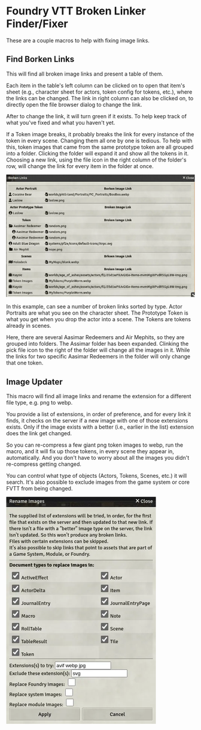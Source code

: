 # Foundry VTT Broken Linker Finder/Fixer

These are a couple macros to help with fixing image links.

## Find Borken Links
This will find all broken image links and present a table of them.

Each item in the table's left column can be clicked on to open that item's sheet
(e.g., character sheet for actors, token config for tokens, etc.), where the
links can be changed.  The link in right column can also be clicked on, to
directly open the file browser dialog to change the link.

After to change the link, it will turn green if it exists.  To help keep track
of what you've fixed and what you haven't yet.

If a Token image breaks, it probably breaks the link for every instance of the
token in every scene.  Changing them all one by one is tedious.  To help with
this, token images that came from the same prototype token are all grouped into
a folder.  Clicking the folder will expand it and show all the tokens in it.
Choosing a new link, using the file icon in the right column of the folder's
row, will change the link for every item in the folder at once.

![Screenshot](doc/broken-link-screenshot.webp)

In this example, can see a number of broken links sorted by type.  Actor
Portraits are what you see on the character sheet.  The Prototype Token is what
you get when you drop the actor into a scene.  The Tokens are tokens already in
scenes.

Here, there are several Aasimar Redeemers and Air Mephits, so they are grouped
into folders.  The Assimar folder has been expanded.  Clinking the pick file
icon to the right of the folder will change all the images in it.  While the
links for two specific Aasimar Redeemers in the folder will only change that one
token.


## Image Updater
This macro will find all image links and rename the extension for a different
file type, e.g. png to webp.

You provide a list of extensions, in order of preference, and for every link it
finds, it checks on the server if a new image with one of those extensions
exists.  Only if the image exists with a better (i.e., earlier in the list)
extension does the link get changed.

So you can re-compress a few giant png token images to webp, run the macro, and
it will fix up those tokens, in every scene they appear in, automatically.  And
you don't have to worry about all the images you didn't re-compress getting
changed.

You can control what type of objects (Actors, Tokens, Scenes, etc.) it will
search.  It's also possible to exclude images from the game system or core FVTT
from being changed.

![Screenshot](doc/updater-screenshot.webp)
